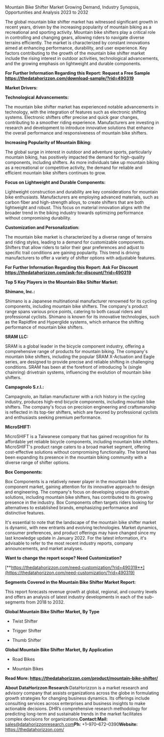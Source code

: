 Mountain Bike Shifter Market Growing Demand, Industry Synopsis,
Opportunities and Analysis 2023 to 2032

The global mountain bike shifter market has witnessed significant growth
in recent years, driven by the increasing popularity of mountain biking
as a recreational and sporting activity. Mountain bike shifters play a
critical role in controlling and changing gears, allowing riders to
navigate diverse terrains efficiently. The market is characterized by
constant innovations aimed at enhancing performance, durability, and
user experience. Key factors contributing to the growth of the mountain
bike shifter market include the rising interest in outdoor activities,
technological advancements, and the growing emphasis on lightweight and
durable components.

**For Further Information Regarding this Report: Request a Free Sample
<https://thedatahorizzon.com/download-sample/?rid=490319>**

**Market Drivers:**

**Technological Advancements:**

The mountain bike shifter market has experienced notable advancements in
technology, with the integration of features such as electronic shifting
systems. Electronic shifters offer precise and quick gear changes,
contributing to a smoother riding experience. Manufacturers are
investing in research and development to introduce innovative solutions
that enhance the overall performance and responsiveness of mountain bike
shifters.

**Increasing Popularity of Mountain Biking:**

The global surge in interest in outdoor and adventure sports,
particularly mountain biking, has positively impacted the demand for
high-quality components, including shifters. As more individuals take up
mountain biking as a recreational or competitive activity, the demand
for reliable and efficient mountain bike shifters continues to grow.

**Focus on Lightweight and Durable Components:**

Lightweight construction and durability are key considerations for
mountain bike enthusiasts. Manufacturers are employing advanced
materials, such as carbon fiber and high-strength alloys, to create
shifters that are both lightweight and robust. This focus on material
innovation aligns with the broader trend in the biking industry towards
optimizing performance without compromising durability.

**Customization and Personalization:**

The mountain bike market is characterized by a diverse range of terrains
and riding styles, leading to a demand for customizable components.
Shifters that allow riders to tailor their gear preferences and adjust
to specific trail conditions are gaining popularity. This trend is
driving manufacturers to offer a variety of shifter options with
adjustable features.

**For Further Information Regarding this Report: Ask For Discount
<https://thedatahorizzon.com/ask-for-discount/?rid=490319>**

**Top 5 Key Players in the Mountain Bike Shifter Market:**

**Shimano, Inc.:**

Shimano is a Japanese multinational manufacturer renowned for its
cycling components, including mountain bike shifters. The company's
product range spans various price points, catering to both casual riders
and professional cyclists. Shimano is known for its innovative
technologies, such as the Rapidfire and Hyperglide systems, which
enhance the shifting performance of mountain bike shifters.

**SRAM LLC:**

SRAM is a global leader in the bicycle component industry, offering a
comprehensive range of products for mountain biking. The company's
mountain bike shifters, including the popular SRAM X-Actuation and Eagle
series, are designed to provide precise and reliable shifting in
challenging conditions. SRAM has been at the forefront of introducing 1x
(single chainring) drivetrain systems, influencing the evolution of
mountain bike shifters.

**Campagnolo S.r.l.:**

Campagnolo, an Italian manufacturer with a rich history in the cycling
industry, produces high-end bicycle components, including mountain bike
shifters. The company's focus on precision engineering and craftsmanship
is reflected in its top-tier shifters, which are favored by professional
cyclists and enthusiasts seeking premium performance.

**MicroSHIFT:**

MicroSHIFT is a Taiwanese company that has gained recognition for its
affordable yet reliable bicycle components, including mountain bike
shifters. MicroSHIFT's product range caters to a broad market segment,
offering cost-effective solutions without compromising functionality.
The brand has been expanding its presence in the mountain biking
community with a diverse range of shifter options.

**Box Components:**

Box Components is a relatively newer player in the mountain bike
component market, gaining attention for its innovative approach to
design and engineering. The company's focus on developing unique
drivetrain solutions, including mountain bike shifters, has contributed
to its growing presence in the industry. Box Components often targets
riders looking for alternatives to established brands, emphasizing
performance and distinctive features.

It's essential to note that the landscape of the mountain bike shifter
market is dynamic, with new entrants and evolving technologies. Market
dynamics, consumer preferences, and product offerings may have changed
since my last knowledge update in January 2022. For the latest
information, it's advisable to refer to the most recent industry
reports, company announcements, and market analyses.

**Want to change the report scope? Need Customization?**

[**https://thedatahorizzon.com/need-customization/?rid=490319**](https://thedatahorizzon.com/need-customization/?rid=490319)

**Segments Covered in the Mountain Bike Shifter Market Report:**

This report forecasts revenue growth at global, regional, and country
levels and offers an analysis of latest industry developments in each of
the sub-segments from 2018 to 2032.

**Global Mountain Bike Shifter Market, By Type**

-   Twist Shifter

-   Trigger Shifter

-   Thumb Shifter

**Global Mountain Bike Shifter Market, By Application**

-   Road Bikes

-   Mountain Bikes

**Read More:
<https://thedatahorizzon.com/product/mountain-bike-shifter/>**

**About DataHorizzon Research**:DataHorizzon is a market research and
advisory company that assists organizations across the globe in
formulating growth strategies for changing business dynamics. Its
offerings include consulting services across enterprises and business
insights to make actionable decisions. DHR’s comprehensive research
methodology for predicting long-term and sustainable trends in the
market facilitates complex decisions for organizations.**Contact:Mail:**
sales@datahorizzonresearch.com**Ph:** +1–970–672–0390**Website:**
https://thedatahorizzon.com/
